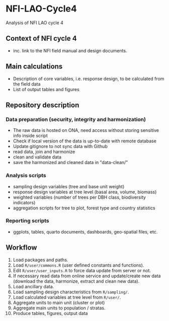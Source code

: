 # NFI-LAO-Cycle4
Analysis of NFI LAO cycle 4


## Context of NFI cycle 4

- inc. link to the NFI field manual and design documents.


## Main calculations

- Description of core variables, i.e. response design, to be calculated from the field data
- List of output tables and figures 


## Repository description

### Data preparation (security, integrity and harmonization)

- The raw data is hosted on ONA, need access without storing sensitive info inside script 
- Check if local version of the data is up-to-date with remote database
- Update gitignore to not sync data with Github
- read data, join and harmonize
- clean and validate data
- save the harmonized and cleaned data in "data-clean/"


### Analysis scripts

- sampling design variables (tree and base unit weight)
- response design variables at tree level (basal area, volume, biomass)
- weighted variables (number of trees per DBH class, biodiversity indicators)
- aggregation scripts for tree to plot, forest type and country statistics


### Reporting scripts

- ggplots, tables, quarto documents, dashboards, geo-spatial files, etc.


## Workflow

1. Load packages and paths.
1. Load `R/user/commons.R` (user defined constants and functions).
1. Edit `R/user/user_inputs.R` to force data update from server or not.
1. If necessary read data from online service and update/create new data (download the data, harmonize, extract and clean new data).
1. Load ancillary data.
1. Load sampling design characteristics from `R/sampling/`.
1. Load calculated variables at tree level from `R/user/`.
1. Aggregate units to main unit (cluster or plot)
1. Aggregate main units to population / stratas.
1. Produce tables, figures, output data


